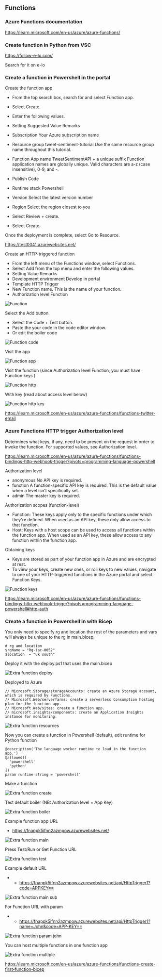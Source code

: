 ## Functions

### Azure Functions documentation

https://learn.microsoft.com/en-us/azure/azure-functions/

### Create function in Python from VSC

https://follow-e-lo.com/

Search for it on e-lo

### Create a function in Powershell in the portal

Create the function app
* From the top search box, search for and select Function app.
* Select Create.
* Enter the following values.

* Setting	Suggested Value	Remarks
* Subscription	Your Azure subscription name	
* Resource group	tweet-sentiment-tutorial	Use the same resource group name throughout this tutorial.
* Function App name	TweetSentimentAPI + a unique suffix	Function application names are globally unique. Valid characters are a-z (case insensitive), 0-9, and -.
* Publish	Code	
* Runtime stack Powershell	
* Version	Select the latest version number	
* Region	Select the region closest to you	
* Select Review + create.

* Select Create.

Once the deployment is complete, select Go to Resource.

https://test0041.azurewebsites.net/

Create an HTTP-triggered function
* From the left menu of the Functions window, select Functions.
* Select Add from the top menu and enter the following values.
* Setting	Value	Remarks
* Development environment	Develop in portal	
* Template	HTTP Trigger	
* New Function	name. This is the name of your function.
* Authorization level	Function	

![Function ](https://github.com/spawnmarvel/azure-automation/blob/main/images/function.jpg)

Select the Add button.
* Select the Code + Test button.
* Paste the your code in the code editor window.
* Or edit the boiler code

![Function code ](https://github.com/spawnmarvel/azure-automation/blob/main/images/function2.jpg)


Visit the app

![Function app ](https://github.com/spawnmarvel/azure-automation/blob/main/images/function_app.jpg)

Visit the function (since Authorization level Function, you must have Function keys )

![Function http ](https://github.com/spawnmarvel/azure-automation/blob/main/images/function_http.jpg)

With key (read about access level below)

![Function http key ](https://github.com/spawnmarvel/azure-automation/blob/main/images/function_http_key.jpg)



https://learn.microsoft.com/en-us/azure/azure-functions/functions-twitter-email

### Azure Functions HTTP trigger Authorization level

Determines what keys, if any, need to be present on the request in order to invoke the function. For supported values, see Authorization level.

https://learn.microsoft.com/en-us/azure/azure-functions/functions-bindings-http-webhook-trigger?pivots=programming-language-powershell

Authorization level
* anonymous	No API key is required.
* function	A function-specific API key is required. This is the default value when a level isn't specifically set.
* admin	The master key is required.

Authorization scopes (function-level)
* Function: These keys apply only to the specific functions under which they're defined. When used as an API key, these only allow access to that function.
* Host: Keys with a host scope can be used to access all functions within the function app. When used as an API key, these allow access to any function within the function app.
 
Obtaining keys
* Keys are stored as part of your function app in Azure and are encrypted at rest. 
* To view your keys, create new ones, or roll keys to new values, navigate to one of your HTTP-triggered functions in the Azure portal and select Function Keys.

![Function keys ](https://github.com/spawnmarvel/azure-automation/blob/main/images/function_keys.jpg)

https://learn.microsoft.com/en-us/azure/azure-functions/functions-bindings-http-webhook-trigger?pivots=programming-language-powershell#http-auth


### Create a function in Powershell in with Bicep

You only need to specify rg and location the rest of the parameters and vars will always be unique to the rg in main.bicep.
```
# rg and location
$rgName = "Rg-iac-0052"
$location  = "uk south"

```
Deploy it with the deploy.ps1 that uses the main.bicep

![Extra function deploy ](https://github.com/spawnmarvel/azure-automation/blob/main/images/extra_function_deploy.jpg)

Deployed to Azure

```
// Microsoft.Storage/storageAccounts: create an Azure Storage account, which is required by Functions.
// Microsoft.Web/serverfarms: create a serverless Consumption hosting plan for the function app.
// Microsoft.Web/sites: create a function app.
// microsoft.insights/components: create an Application Insights instance for monitoring.

```
![Extra function resources ](https://github.com/spawnmarvel/azure-automation/blob/main/images/extra_function_resources.jpg)

Now you can create a function in Powershell (default), edit runtime for Python function

```
@description('The language worker runtime to load in the function app.')
@allowed([
  'powershell'
  'python'
])
param runtime string = 'powershell'
```

Make a function

![Extra function create ](https://github.com/spawnmarvel/azure-automation/blob/main/images/extra_function_create.jpg)

Test default boiler (NB: Authorization level = App Key)

![Extra function boiler ](https://github.com/spawnmarvel/azure-automation/blob/main/images/extra_function_boiler.jpg)

Example function app URL
* https://fnappk5ifnn2azmpow.azurewebsites.net/

![Extra function main ](https://github.com/spawnmarvel/azure-automation/blob/main/images/extra_function_main.jpg)

Press Test/Run or Get Function URL

![Extra function test ](https://github.com/spawnmarvel/azure-automation/blob/main/images/extra_function_test.jpg)

Example default URL
* * https://fnappk5ifnn2azmpow.azurewebsites.net/api/HttpTrigger1?code=APPKEY==

![Extra function main sub ](https://github.com/spawnmarvel/azure-automation/blob/main/images/extra_function_main_sub.jpg)

For Function URL with param
* * https://fnappk5ifnn2azmpow.azurewebsites.net/api/HttpTrigger1?name=John&code=APP-KEY==

![Extra function param john ](https://github.com/spawnmarvel/azure-automation/blob/main/images/extra_function_john.jpg)

You can host multiple functions in one function app

![Extra function multiple ](https://github.com/spawnmarvel/azure-automation/blob/main/images/extra_function_multiple.jpg)


https://learn.microsoft.com/en-us/azure/azure-functions/functions-create-first-function-bicep

